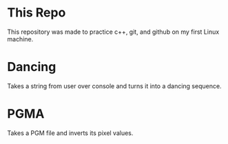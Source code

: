 # This Repo
This repository was made to practice c++, git, and github on my first Linux machine.

# Dancing
Takes a string from user over console and turns it into a dancing sequence.

# PGMA
Takes a PGM file and inverts its pixel values.
